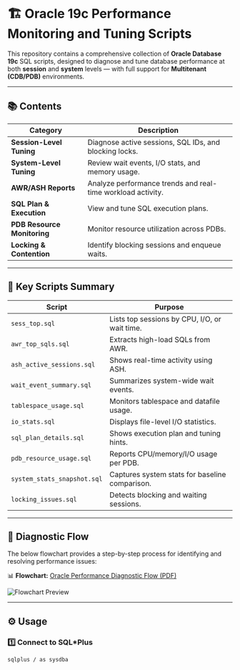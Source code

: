 # 🏗️ Oracle 19c Performance Monitoring and Tuning Scripts

This repository contains a comprehensive collection of **Oracle Database 19c** SQL scripts, designed to diagnose and tune database performance at both **session** and **system** levels — with full support for **Multitenant (CDB/PDB)** environments.

---

## 📚 Contents

| Category | Description |
|-----------|--------------|
| **Session-Level Tuning** | Diagnose active sessions, SQL IDs, and blocking locks. |
| **System-Level Tuning** | Review wait events, I/O stats, and memory usage. |
| **AWR/ASH Reports** | Analyze performance trends and real-time workload activity. |
| **SQL Plan & Execution** | View and tune SQL execution plans. |
| **PDB Resource Monitoring** | Monitor resource utilization across PDBs. |
| **Locking & Contention** | Identify blocking sessions and enqueue waits. |

---

## 🧩 Key Scripts Summary

| Script | Purpose |
|--------|----------|
| `sess_top.sql` | Lists top sessions by CPU, I/O, or wait time. |
| `awr_top_sqls.sql` | Extracts high-load SQLs from AWR. |
| `ash_active_sessions.sql` | Shows real-time activity using ASH. |
| `wait_event_summary.sql` | Summarizes system-wide wait events. |
| `tablespace_usage.sql` | Monitors tablespace and datafile usage. |
| `io_stats.sql` | Displays file-level I/O statistics. |
| `sql_plan_details.sql` | Shows execution plan and tuning hints. |
| `pdb_resource_usage.sql` | Reports CPU/memory/I/O usage per PDB. |
| `system_stats_snapshot.sql` | Captures system stats for baseline comparison. |
| `locking_issues.sql` | Detects blocking and waiting sessions. |

---

## 🧠 Diagnostic Flow

The below flowchart provides a step-by-step process for identifying and resolving performance issues:

📊 **Flowchart:** [Oracle Performance Diagnostic Flow (PDF)](docs/oracle_tuning_summary_with_flowchart.pdf)

![Flowchart Preview](docs/oracle_tuning_summary_with_flowchart.png)

---

## ⚙️ Usage

### 1️⃣ Connect to SQL*Plus
```bash
sqlplus / as sysdba
